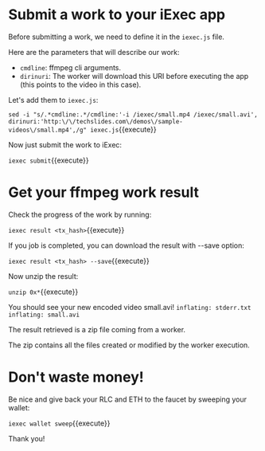 # Submit a work to your iExec app
Before submitting a work, we need to define it in the ```iexec.js``` file.

Here are the parameters that will describe our work:
- ```cmdline```: ffmpeg cli arguments.
- ```dirinuri```: The worker will download this URI before executing the app (this points to the video in this case).

Let's add them to ```iexec.js```:

`sed -i "s/.*cmdline:.*/cmdline:'-i /iexec/small.mp4 /iexec/small.avi', dirinuri:'http:\/\/techslides.com\/demos\/sample-videos\/small.mp4',/g" iexec.js`{{execute}}

Now just submit the work to iExec:

`iexec submit`{{execute}}


# Get your ffmpeg work result
Check the progress of the work by running:

`iexec result <tx_hash>`{{execute}}

If you job is completed, you can download the result with --save option:

`iexec result <tx_hash> --save`{{execute}}

Now unzip the result:

`unzip 0x*`{{execute}}

You should see your new encoded video small.avi!
`
  inflating: stderr.txt
  inflating: small.avi
`

The result retrieved is a zip file coming from a worker.

The zip contains all the files created or modified by the worker execution.

# Don't waste money!
Be nice and give back your RLC and ETH to the faucet by sweeping your wallet:

`iexec wallet sweep`{{execute}}

Thank you!
